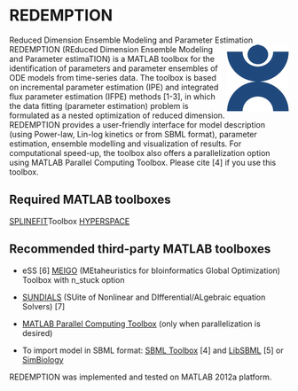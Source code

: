 # REDEMPTION
Reduced Dimension Ensemble Modeling and Parameter Estimation
<img style = "float: right;" src = "https://github.com/CABSEL/REDEMPTION/blob/master/logo.png" align="right"> 
REDEMPTION (REduced Dimension Ensemble Modeling and Parameter estimaTION) is a MATLAB toolbox for the identification of parameters and parameter ensembles of ODE models from time-series data. The toolbox is based on incremental parameter estimation (IPE) and integrated flux parameter estimation (IFPE) methods [1-3], in which the data fitting (parameter estimation) problem is formulated as a nested optimization of reduced dimension. REDEMPTION provides a user-friendly interface for model description (using Power-law, Lin-log kinetics or from SBML format), parameter estimation, ensemble modelling and visualization of results. For computational speed-up, the toolbox also offers a parallelization option using MATLAB Parallel Computing Toolbox. Please cite [4] if you use this toolbox.

## Required MATLAB toolboxes
[SPLINEFIT](http://ch.mathworks.com/matlabcentral/fileexchange/13812-splinefit?requestedDomain=true)Toolbox
[HYPERSPACE](http://www.ieu.uzh.ch/wagner/publications-software.html)

## Recommended third-party MATLAB toolboxes
- eSS [6] [MEIGO](http://gingproc.iim.csic.es/~gingproc/meigom.html) (MEtaheuristics for bIoinformatics Global Optimization) Toolbox with n_stuck option

- [SUNDIALS](https://computation.llnl.gov/projects/sundials) (SUite of Nonlinear and DIfferential/ALgebraic equation Solvers) [7]

- [MATLAB Parallel Computing Toolbox](https://ch.mathworks.com/products/parallel-computing.html) (only when parallelization is desired)

- To import model in SBML format: [SBML Toolbox](http://sbml.org/Software/SBMLToolbox) [4] and [LibSBML](http://sbml.org/Software/libSBML) [5] or [SimBiology](https://ch.mathworks.com/products/simbiology.html)

REDEMPTION was implemented and tested on MATLAB 2012a platform.
